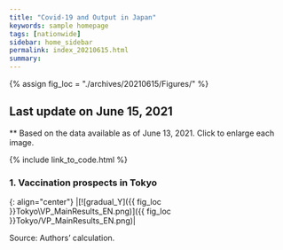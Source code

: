 ```yaml
---
title: "Covid-19 and Output in Japan"
keywords: sample homepage
tags: [nationwide]
sidebar: home_sidebar
permalink: index_20210615.html
summary:
---
```


{% assign fig_loc = "./archives/20210615/Figures/" %}

## Last update on June 15, 2021
** Based on the data available as of June 13, 2021. Click to enlarge each image.

{% include link_to_code.html %}




<!-- #### (i) Baseline scenario

{: align="center"}
|[![Tokyo_gradual_Y]({{ fig_loc }}Tokyo/GradualRecovery1.png)]({{ fig_loc }}Tokyo/GradualRecovery1.png)|

Source: Authors’ calculation.

### (ii) Alternative scenario

{: align="center"}
|[![Tokyo_gradual_Y]({{ fig_loc }}Tokyo/GradualRecovery3.png)]({{ fig_loc }}Tokyo/GradualRecovery3.png)|

Source: Authors’ calculation. -->

<!-- ##### (iii) Variant scenario (A)

{: align="center"}
|[![Tokyo_gradual_Y]({{ fig_loc }}Tokyo/GradualRecovery41.png)]({{ fig_loc }}Tokyo/GradualRecovery41.png)|

Source: Authors’ calculation. -->

<!-- #### (iii) Variant scenario -->

### <!--1. Scenarios with alternative criteria for lifting the state of emergency in Tokyo-->



<!-- {: align="center"}
|[![gradual_Y]({{ fig_loc }}Tokyo\TL_MainResults_EN.png)]({{ fig_loc }}Tokyo/TL_MainResults_EN.png)|

Source: Authors’ calculation.-->

### 1. Vaccination prospects in Tokyo

{: align="center"}
|[![gradual_Y]({{ fig_loc }}Tokyo\VP_MainResults_EN.png)]({{ fig_loc }}Tokyo/VP_MainResults_EN.png)|

Source: Authors’ calculation.

